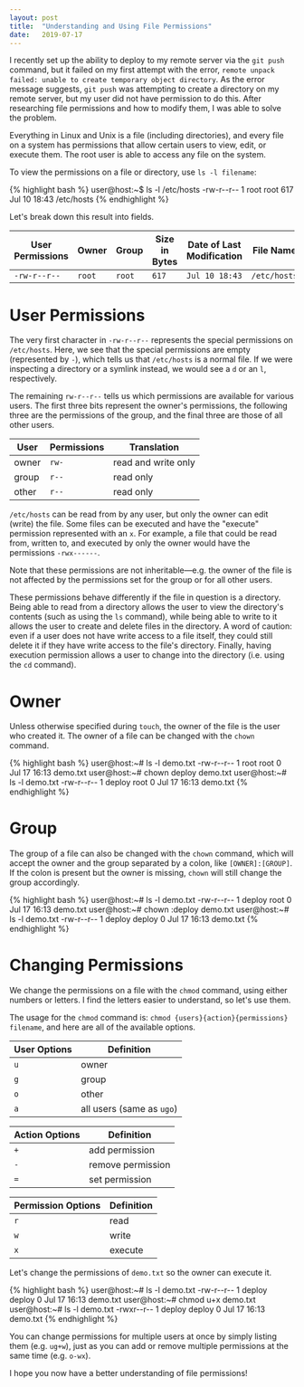```yaml
---
layout: post
title:  "Understanding and Using File Permissions"
date:   2019-07-17
---
```


I recently set up the ability to deploy to my remote server via the `git push` command, but it failed on my first attempt with the error, `remote unpack failed: unable to create temporary object directory`. As the error message suggests, `git push` was attempting to create a directory on my remote server, but my user did not have permission to do this. After researching file permissions and how to modify them, I was able to solve the problem.

Everything in Linux and Unix is a file (including directories), and every file on a system has permissions that allow certain users to view, edit, or execute them. The root user is able to access any file on the system.

To view the permissions on a file or directory, use `ls -l filename`:

{% highlight bash %}
user@host:~$ ls -l /etc/hosts
-rw-r--r-- 1 root root 617 Jul 10 18:43 /etc/hosts
{% endhighlight %}

Let's break down this result into fields.

| User Permissions | Owner | Group | Size in Bytes | Date of Last Modification | File Name
|--------------|--------|--------|-------|----------------|--------------|
| `-rw-r--r--` | `root` | `root` | `617` | `Jul 10 18:43` | `/etc/hosts` |

# User Permissions

The very first character in `-rw-r--r--` represents the special permissions on `/etc/hosts`. Here, we see that the special permissions are empty (represented by `-`), which tells us that `/etc/hosts` is a normal file. If we were inspecting a directory or a symlink instead, we would see a `d` or an `l`, respectively.

The remaining `rw-r--r--` tells us which permissions are available for various users. The first three bits represent the owner's permissions, the following three are the permissions of the group, and the final three are those of all other users.

| User | Permissions | Translation
|-------|--------|---------|
| owner | `rw-` | read and write only |
| group | `r--` | read only |
| other | `r--` | read only |

`/etc/hosts` can be read from by any user, but only the owner can edit (write) the file. Some files can be executed and have the "execute" permission represented with an `x`. For example, a file that could be read from, written to, and executed by only the owner would have the permissions `-rwx------`.

Note that these permissions are not inheritable—e.g. the owner of the file is not affected by the permissions set for the group or for all other users.

These permissions behave differently if the file in question is a directory. Being able to read from a directory allows the user to view the directory's contents (such as using the `ls` command), while being able to write to it allows the user to create and delete files in the directory. A word of caution: even if a user does not have write access to a file itself, they could still delete it if they have write access to the file's directory. Finally, having execution permission allows a user to change into the directory (i.e. using the `cd` command).

# Owner

Unless otherwise specified during `touch`, the owner of the file is the user who created it. The owner of a file can be changed with the `chown` command.

{% highlight bash %}
user@host:~# ls -l demo.txt
-rw-r--r-- 1 root root 0 Jul 17 16:13 demo.txt
user@host:~# chown deploy demo.txt
user@host:~# ls -l demo.txt
-rw-r--r-- 1 deploy root 0 Jul 17 16:13 demo.txt
{% endhighlight %}

# Group

The group of a file can also be changed with the `chown` command, which will accept the owner and the group separated by a colon, like `[OWNER]:[GROUP]`. If the colon is present but the owner is missing, `chown` will still change the group accordingly.

{% highlight bash %}
user@host:~# ls -l demo.txt
-rw-r--r-- 1 deploy root 0 Jul 17 16:13 demo.txt
user@host:~# chown :deploy demo.txt
user@host:~# ls -l demo.txt
-rw-r--r-- 1 deploy deploy 0 Jul 17 16:13 demo.txt
{% endhighlight %}

# Changing Permissions

We change the permissions on a file with the `chmod` command, using either numbers or letters. I find the letters easier to understand, so let's use them.

The usage for the `chmod` command is: `chmod {users}{action}{permissions} filename`, and here are all of the available options.

| User Options | Definition |
|---------|------------|
|`u` |owner|
|`g` |group|
|`o` |other|
|`a` |all users (same as `ugo`)|

| Action Options | Definition |
|---------|------------|
|`+` |add permission|
|`-` |remove permission|
|`=` |set permission|

| Permission Options | Definition |
|---------|------------|
|`r` |read|
|`w` |write|
|`x` |execute|

Let's change the permissions of `demo.txt` so the owner can execute it.

{% highlight bash %}
user@host:~# ls -l demo.txt
-rw-r--r-- 1 deploy deploy 0 Jul 17 16:13 demo.txt
user@host:~# chmod u+x demo.txt
user@host:~# ls -l demo.txt
-rwxr--r-- 1 deploy deploy 0 Jul 17 16:13 demo.txt
{% endhighlight %}

You can change permissions for multiple users at once by simply listing them (e.g. `ug+w`), just as you can add or remove multiple permissions at the same time (e.g. `o-wx`).

I hope you now have a better understanding of file permissions!

